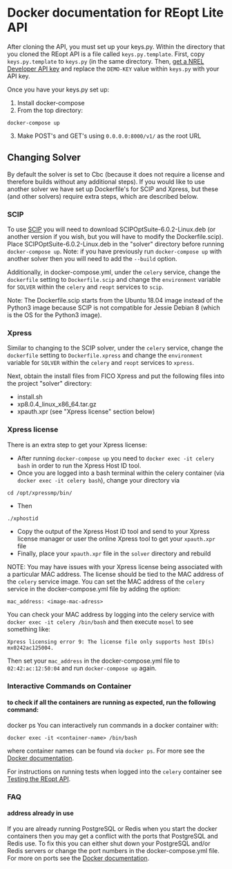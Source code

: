 # Docker documentation for REopt Lite API
After cloning the API, you must set up your keys.py.
Within the directory that you cloned the REopt API is a file called `keys.py.template`. First, copy `keys.py.template` to `keys.py` (in the same directory.
Then, [get a NREL Developer API key](https://developer.nrel.gov/signup/) and replace the `DEMO-KEY` value within `keys.py` with your API key.


Once you have your keys.py set up:
1. Install docker-compose
2. From the top directory:
```
docker-compose up
```
3. Make POST's and GET's using `0.0.0.0:8000/v1/` as the root URL

## Changing Solver
By default the solver is set to Cbc (because it does not require a license and therefore builds without any additional steps).
If you would like to use another solver we have set up Dockerfile's for SCIP and Xpress, but these (and other solvers) require extra steps, which are described below.

### SCIP
To use [SCIP](https://scip.zib.de/) you will need to download SCIPOptSuite-6.0.2-Linux.deb (or another version if you wish, but you will have to modify the Dockerfile.scip).
Place SCIPOptSuite-6.0.2-Linux.deb in the "solver" directory before running `docker-compose up`.
Note: if you have previously run `docker-compose up` with another solver then you will need to add the `--build` option.

Additionally, in docker-compose.yml, under the `celery` service, change the `dockerfile` setting to `Dockerfile.scip`
and change the `environment` variable for `SOLVER` within the `celery` and `reopt` services to `scip`.

Note: The Dockerfile.scip starts from the Ubuntu 18.04 image instead of the Python3 image because SCIP is not compatible for Jessie Debian 8 (which is the OS for the Python3 image).

### Xpress
Similar to changing to the SCIP solver, under the `celery` service, change the `dockerfile` setting to `Dockerfile.xpress`
and change the `environment` variable for `SOLVER` within the `celery` and `reopt` services to `xpress`.

Next, obtain the install files from FICO Xpress and put the following files into the project "solver" directory:
- install.sh
- xp8.0.4_linux_x86_64.tar.gz
- xpauth.xpr (see "Xpress license" section below)

### Xpress license
There is an extra step to get your Xpress license:
- After running `docker-compose up` you need to `docker exec -it celery bash` in order to run the Xpress Host ID tool.
- Once you are logged into a bash terminal within the celery container (via `docker exec -it celery bash`), change your directory via
```
cd /opt/xpressmp/bin/
```
- Then
```
./xphostid
```
- Copy the output of the Xpress Host ID tool and send to your Xpress license manager or user the online Xpress tool to get your `xpauth.xpr` file
- Finally, place your `xpauth.xpr` file in the `solver` directory and rebuild

NOTE: You may have issues with your Xpress license being associated with a particular MAC address. The license should be tied to the MAC address of the `celery` service image.
You can set the MAC address of the `celery` service in the docker-compose.yml file by adding the option:
```
mac_address: <image-mac-adress>
```
You can check your MAC address by logging into the celery service with `docker exec -it celery /bin/bash` and then execute `mosel` to see something like:
```
Xpress licensing error 9: The license file only supports host ID(s) mx0242ac125004.
```
Then set your `mac_address` in the docker-compose.yml file to `02:42:ac:12:50:04` and run `docker-compose up` again.


### Interactive Commands on Container 
#### to check if all the containers are running as expected, run the following command:
docker ps
You can interactively run commands in a docker container with:

```
docker exec -it <container-name> /bin/bash
```
where container names can be found via `docker ps`. For more see the [Docker documentation](https://docs.docker.com/).

For instructions on running tests when logged into the `celery` container see [Testing the REopt API](https://github.com/NREL/reopt_api/wiki/Testing-the-REopt-API).


### FAQ

#### address already in use
If you are already running PostgreSQL or Redis when you start the docker containers then you may get a conflict with the ports that PostgreSQL and Redis use. To fix this you can either shut down your PostgreSQL and/or Redis servers or change the port numbers in the docker-compose.yml file. For more on ports see the [Docker documentation](https://docs.docker.com/).
